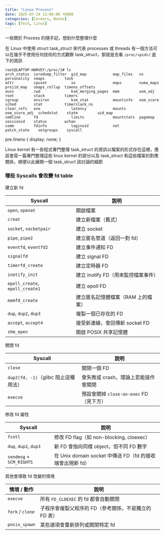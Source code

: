 ```yaml
---
title: "Linux Process"
date: 2025-07-24 12:00:00 +0800
categories: [Careers, Notes]
tags: [Tech, Linux]
---
```


一些關於 Process 的隨手記，想到什麼整理什麼

在 Linux 中使用 struct task_struct 來代表 processes 或 threads
有一個方法可以在幾乎不使用任何技術的方式觀察 task_struct，那就是去看 `/proc/<pid>/` 底下的資訊

```text
root@LAPTOP-HARVEY:/proc/1# ls
arch_status  coredump_filter  gid_map            map_files   ns             personality  smaps         task
attr         cpuset           io                 maps        numa_maps      projid_map   smaps_rollup  timens_offsets
auxv         cwd              ksm_merging_pages  mem         oom_adj        root         stack         timers
cgroup       environ          ksm_stat           mountinfo   oom_score      sched        stat          timerslack_ns
clear_refs   exe              latency            mounts      oom_score_adj  schedstat    statm         uid_map
cmdline      fd               limits             mountstats  pagemap        sessionid    status        wchan
comm         fdinfo           loginuid           net         patch_state    setgroups    syscall
```
pre.lineno { display: none; }

Linux kernel 有一些程式專門整理 task_struct 的資訊以檔案的形式存在這裡，應該會寫一篇專門整理這些 linux kernel 的部分以及 task_struct 和這些檔案的對應關係，順便以此展開一個 task_struct 該討論的細節

### 哪些 Syscalls 會改變 fd table

建立新 fd

| Syscall                         | 說明                      |
| ------------------------------- | ----------------------- |
| `open`, `openat`                | 開啟檔案                    |
| `creat`                         | 建立新檔案（舊式）               |
| `socket`, `socketpair`          | 建立 socket               |
| `pipe`, `pipe2`                 | 建立匿名管道（返回一對 fd）         |
| `eventfd`, `eventfd2`           | 建立事件通知 FD               |
| `signalfd`                      | 建立 signal FD            |
| `timerfd_create`                | 建立定時器 FD                |
| `inotify_init`                  | 建立 inotify FD（用來監控檔案事件） |
| `epoll_create`, `epoll_create1` | 建立 epoll FD             |
| `memfd_create`                  | 建立匿名記憶體檔案（RAM 上的檔案）     |
| `dup`, `dup2`, `dup3`           | 複製一個已存在的 FD             |
| `accept`, `accept4`             | 接受新連線，會回傳新 socket FD    |
| `shm_open`                      | 開啟 POSIX 共享記憶體          |

關閉 fd

| Syscall                      | 說明                            |
| ---------------------------- | ----------------------------- |
| `close`                      | 關閉一個 FD                       |
| `dup2(fd, -1)`（glibc 阻止這種用法） | 會失敗或 crash，理論上若能操作會關閉         |
| `execve`                     | 預設會關掉 `close-on-exec` FD（見下方） |

修改 fd 屬性

| Syscall                  | 說明                                          |
| ------------------------ | ------------------------------------------- |
| `fcntl`                  | 修改 FD flag（如 non-blocking, cloexec）         |
| `dup`, `dup2`, `dup3`    | 新 FD 會指向同樣 object，但不同 FD 數字                 |
| `sendmsg` + `SCM_RIGHTS` | 在 Unix domain socket 中傳送 FD（fd 的接收端會出現新 fd） |

其他會導致 fd 改變的情境

| 情境 / 動作          | 說明                             |
| ---------------- | ------------------------------ |
| `execve`         | 所有 `FD_CLOEXEC` 的 fd 都會自動關閉    |
| `fork` / `clone` | 子程序會複製父程序的 FD（參考關係，不是獨立的 FD 表） |
| `posix_spawn`    | 某些選項會重新排列或關閉特定 fd              |
